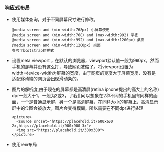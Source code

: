 ### 响应式布局

- 使用媒体查询，对于不同屏幕尺寸进行修改。

  ```
  @media screen and (min-width:768px) 小屏幕使用
  @media screen and (min-width:768) and (max-width:992) 平板
  @media screen and (min-width:992) and (max-width:1200px) 桌面
  @media screen and (min-width:1200px) 桌面
  参考了bootstrap的样式
  ```

  

- 设置meta viewport ，在默认的浏览器，viewport默认值一般为960px，然而手机的屏幕并没有这么打，导致网页被缩了。将viewport设置为width=device-width为屏幕的宽度，由于网页的宽度大于屏幕宽度，没有是适配移动端的网页会出现滑动条的。

- 图片的解析度,由于现在的屏幕都是高清屏(retina iphone提出的高大上的名称) dpr一般大于1，一般为2或3，了我们可以想象在2种不同的手机里有同样的画面，一个是普通显示屏，另一个是高清屏幕，在同样大小的屏幕上，高清显示屏中的位图会被放大，图片会变得模糊。所以需要在不同dpr进行处理

  ```
  <picture>
    <source srcset="https://placehold.it/600x600 2x,https://placehold.it/900x900 3x">
    <img src="https://placehold.it/300x300">
  </picture>
  ```

  

- 使用rem布局 